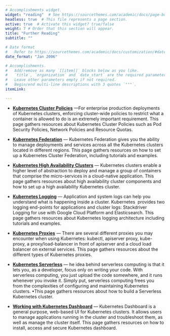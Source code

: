 ```yaml
---
# Accomplishments widget.
widget: "reading"  # See https://sourcethemes.com/academic/docs/page-builder/
headless: true  # This file represents a page section.
active: true  # Activate this widget? true/false
weight: 7 # Order that this section will appear.
title: "Further Reading"
subtitle: ""

# Date format
#   Refer to https://sourcethemes.com/academic/docs/customization/#date-format
date_format: "Jan 2006"

# Accomplishments.
#   Add/remove as many `[[item]]` blocks below as you like.
#   `title`, `organization` and `date_start` are the required parameters.
#   Leave other parameters empty if not required.
#   Begin/end multi-line descriptions with 3 quotes `"""`.
itemLink:

---
```


- **[Kubernetes Cluster Policies](/display/containers/kubernetes+cluster+policies)**  —For enterprise production deployments of Kubernetes clusters, enforcing cluster-wide policies to restrict what a container is allowed to do is an extremely important requirement. This page gathers resources about Kubernetes Cluster Policies such as Pod Security Policies, Network Policies and Resource Quotas.

- **[Kubernetes Federation](/display/containers/kubernetes+federation)**  — Kubernetes Federation gives you the ability to manage deployments and services across all the Kubernetes clusters located in different regions. This page gathers resources on how to set up a Kubernetes Cluster Federation, including tutorials and examples.

- **[Kubernetes High Availability Clusters](/display/containers/kubernetes+high+availability+clusters)**  — Kubernetes clusters enable a higher level of abstraction to deploy and manage a group of containers that comprise the micro-services in a cloud-native application. This page gathers resources about high availability cluster components and how to set up a high availability Kubernetes cluster.

- **[Kubernetes Logging](/display/containers/kubernetes+logging)**  — Application and system logs can help you understand what is happening inside a cluster. Kubernetes &nbsp;provides two logging end-points for applications and cluster logs: Stackdriver Logging for use with Google Cloud Platform and Elasticsearch. This page gathers resources about Kubernetes logging architecture including tutorials and examples.

- **[Kubernetes Proxies](/display/containers/kubernetes+proxies )**  — There are several different proxies you may encounter when using Kubernetes: kubectl, apiserver proxy, kube-proxy, a proxy/load-balancer in front of apiserver and a cloud load balancer on external services. This page gathers resources about the different types of Kubernetes proxies.

- **[Kubernetes Serverless](https://blog.aquasec.com/knative-serverless-for-kubernetes)**  — he idea behind&nbsp;serverless computing&nbsp;is that it lets you, as a developer, focus only on writing your code. With serverless computing, you just upload the code somewhere, and it runs whenever you invoke it. Simply put, serverless computing frees you from the complexities of configuring and maintaining Kubernetes clusters. •This page gathers resources about how to build a Serverless Kubernetes cluster.

- **[Working with Kubernetes Dashboard](/display/containers/working+with+kubernetes+dashboard)**  — Kubernetes Dashboard is a general purpose, web-based UI for Kubernetes clusters. It allows users to manage applications running in the cluster and troubleshoot them, as well as manage the cluster itself. This page gathers resources on how to install, access and secure Kubernetes dashboard.



